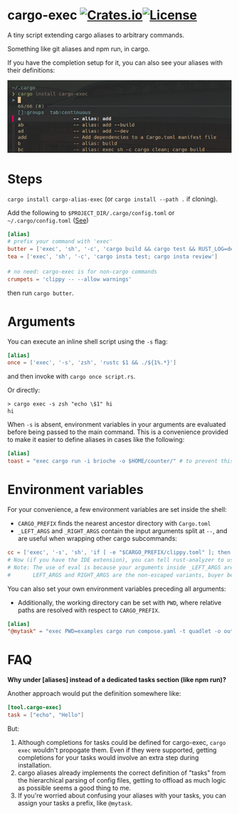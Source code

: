# cargo-exec [![Crates.io](https://img.shields.io/crates/v/cargo-alias-exec)](https://crates.io/crates/cargo-alias-exec)[![License](https://img.shields.io/github/license/squirreljetpack/cargo-exec)](https://github.com/squirreljetpack/cargo-exec/blob/main/LICENSE)

A tiny script extending cargo aliases to arbitrary commands.

Something like git aliases and npm run, in cargo.

If you have the completion setup for it, you can also see your aliases with their definitions:

![cargo completions](screen.png)

# Steps

`cargo install cargo-alias-exec` (or `cargo install --path .` if cloning).

Add the following to `$PROJECT_DIR/.cargo/config.toml` or `~/.cargo/config.toml` ([See](https://doc.rust-lang.org/cargo/reference/config.html))

```toml
[alias]
# prefix your command with 'exec'
butter = ['exec', 'sh', '-c', 'cargo build && cargo test && RUST_LOG=debug cargo run']
tea = ['exec', 'sh', '-c', 'cargo insta test; cargo insta review']

# no need: cargo-exec is for non-cargo commands
crumpets = 'clippy -- --allow warnings'
```

then run `cargo butter`.

# Arguments

You can execute an inline shell script using the `-s` flag:

```toml
[alias]
once = ['exec', '-s', 'zsh', 'rustc $1 && ./${1%.*}']
```

and then invoke with `cargo once script.rs`.

Or directly:
```shell
> cargo exec -s zsh "echo \$1" hi
hi
```

When `-s` is absent, environment variables in your arguments are evaluated before being passed to the main command. This is a convenience provided to make it easier to define aliases in cases like the following:

```toml
[alias]
toast = "exec cargo run -i brioche -o $HOME/counter/" # to prevent this behavior, escape $ like so: \$HOME
```

# Environment variables
For your convenience, a few environment variables are set inside the shell:


- `CARGO_PREFIX` finds the nearest ancestor directory with `Cargo.toml`
- `_LEFT_ARGS` and `_RIGHT_ARGS` contain the input arguments split at `--`, and are useful when wrapping other cargo subcommands:
```toml
cc = ['exec', '-s', 'sh', 'if [ -e "$CARGO_PREFIX/clippy.toml" ]; then eval cargo clippy "$_LEFT_ARGS" -- -A clippy::uninlined_format_args "$_RIGHT_ARGS"; else cargo check; fi']
# Now (if you have the IDE extension), you can tell rust-analyzer to use cc as your custom cargo-check command 
# Note: The use of eval is because your arguments inside _LEFT_ARGS are escaped for whitespace-safety
#       LEFT_ARGS and RIGHT_ARGS are the non-escaped variants, buyer beware!
```

You can also set your own environment variables preceding all arguments:
- Additionally, the working directory can be set with `PWD`, where relative paths are resolved with respect to `CARGO_PREFIX`.
```toml
[alias]
"@mytask" = "exec PWD=examples cargo run compose.yaml -t quadlet -o outputs"
```


# FAQ

**Why under [aliases] instead of a dedicated tasks section (like npm run)?**

Another approach would put the definition somewhere like:

```toml
[tool.cargo-exec]
task = ["echo", "Hello"]
```
But:
1. Although completions for tasks could be defined for cargo-exec, `cargo exec` wouldn't propogate them. Even if they were supported, getting completions for your tasks would involve an extra step during installation.
2. cargo aliases already implements the correct definition of "tasks" from the hierarchical parsing of config files, getting to offload as much logic as possible seems a good thing to me.
3. If you're worried about confusing your aliases with your tasks, you can assign your tasks a prefix, like `@mytask`.
